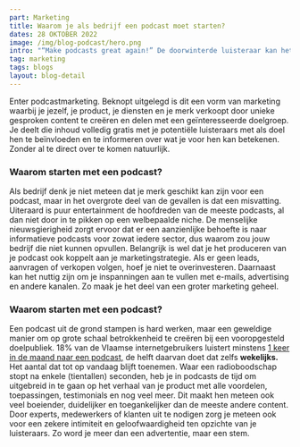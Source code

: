 ```yaml
---
part: Marketing
title: Waarom je als bedrijf een podcast moet starten?
dates: 28 OKTOBER 2022
image: /img/blog-podcast/hero.png
intro: "“Make podcasts great again!” De doorwinterde luisteraar kan het citaat vast wel koppelen aan één van de vele podcasts die ons land rijk is. Het moet nu eenmaal gezegd: het Belgische aanbod is heel groot, en bovendien erg hoogstaand. Tijdens de Belgian Podcast Awards op 27 oktober ging De Kroongetuigen met de hoofdprijs naar huis. Maar de mogelijkheden stoppen niet bij een leuke ontspanning tijdens de dagelijkse routine. Een podcast kan namelijk ook een strategische meerwaarde zijn voor je bedrijf."
tag: marketing
tags: blogs
layout: blog-detail
---
```


Enter podcastmarketing. Beknopt uitgelegd is dit een vorm van marketing waarbij je jezelf, je product, je diensten en je merk verkoopt door unieke gesproken content te creëren en delen met een geïnteresseerde doelgroep. Je deelt die inhoud volledig gratis met je potentiële luisteraars met als doel hen te beïnvloeden en te informeren over wat je voor hen kan betekenen. Zonder al te direct over te komen natuurlijk.

### Waarom starten met een podcast?
Als bedrijf denk je niet meteen dat je merk geschikt kan zijn voor een podcast, maar in het overgrote deel van de gevallen is dat een misvatting. Uiteraard is puur entertainment de hoofdreden van de meeste podcasts, al dan niet door in te pikken op een welbepaalde niche. De menselijke nieuwsgierigheid zorgt ervoor dat er een aanzienlijke behoefte is naar informatieve podcasts voor zowat iedere sector, dus waarom zou jouw bedrijf die niet kunnen opvullen.
Belangrijk is wel dat je het produceren van je podcast ook koppelt aan je marketingstrategie. Als er geen leads, aanvragen of verkopen volgen, hoef je niet te overinvesteren. Daarnaast kan het nuttig zijn om je inspanningen aan te vullen met e-mails, advertising en andere kanalen. Zo maak je het deel van een groter marketing geheel.

### Waarom starten met een podcast?
Een podcast uit de grond stampen is hard werken, maar een geweldige manier om op grote schaal betrokkenheid te creëren bij een vooropgesteld doelpubliek. 18% van de Vlaamse internetgebruikers luistert minstens <ins>1 keer in de maand naar een podcast,</ins> de helft daarvan doet dat zelfs **wekelijks.** Het aantal dat tot op vandaag blijft toenemen.
Waar een radioboodschap stopt na enkele (tientallen) seconden, heb je in podcasts de tijd om uitgebreid in te gaan op het verhaal van je product met alle voordelen, toepassingen, testimonials en nog veel meer. Dit maakt hen meteen ook veel boeiender, duidelijker en toegankelijker dan de meeste andere content. Door experts, medewerkers of klanten uit te nodigen zorg je meteen ook voor een zekere intimiteit en geloofwaardigheid ten opzichte van je luisteraars. Zo word je meer dan een advertentie, maar een stem.